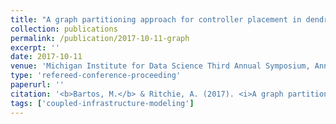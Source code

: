 ```yaml
---
title: "A graph partitioning approach for controller placement in dendritic networks"
collection: publications
permalink: /publication/2017-10-11-graph
excerpt: ''
date: 2017-10-11
venue: 'Michigan Institute for Data Science Third Annual Symposium, Ann Arbor, MI'
type: 'refereed-conference-proceeding'
paperurl: ''
citation: '<b>Bartos, M.</b> & Ritchie, A. (2017). <i>A graph partitioning approach for controller placement in dendritic networks</i>. Michigan Institute for Data Science Third Annual Symposium, Ann Arbor, MI.'
tags: ['coupled-infrastructure-modeling']
---
```

